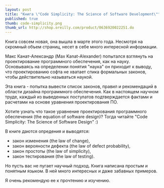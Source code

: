 ```yaml
---
layout: post
title: "Книга \"Code Simplicity: The Science of Software Development\""
published: true
thumb: code-simplicity.png
thumb_url: http://shop.oreilly.com/product/0636920022251.do
---
```


Книга совсем новая, она вышла в марте этого года. Несмотря на скромный объем страниц, несет в себе много интересной информации.

Макс Канат-Александр (Max Kanat-Alexander) попытался взглянуть на проектирование программного обеспечения, как на науку. Основываясь на определении понятия "наука" он приходит к выводу, что проектированию софта не хватает спика формальных законов, чтобы действительно называться наукой.

Эта книга - попытка вывести список законов, правил и рекомендаций в области дизайна программного обеспечения. Как в настоящем научном труде, каждый из выведенных постулатов подтверждается фактами и расчетами на основе уравнения проектирования ПО.

Хотите узнать что такое уравнение проектирования программного обеспечения (the equation of software design)? Тогда читайте "Code Simplicity: The Science of Software Design" :)

В книге даются опредения и выводятся:
 - закон изменения (the law of change),
 - закон верояности дефекта (the law of defect probability),
 - закон простоты (the law of simplicity),
 - закон тестирования (the law of testing).

Но пусть вас не пугает научный подход. Книга написана простым и понятным языком. В ней много интересных и даже забавных примеров.

Я очень рекомендую ее к прочтению и изучению.

